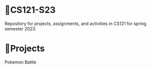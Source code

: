 # 📁CS121-S23
Repository for projects, assignments, and activities in CS121 for spring semester 2023.


# 🔨Projects
Pokemon Battle
